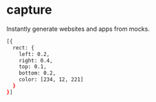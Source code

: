 # capture
Instantly generate websites and apps from mocks.

```sh
[{
  rect: {
    left: 0.2,
    right: 0.4,
    top: 0.1,
    bottom: 0.2,
    color: [234, 12, 221]
  }
}]
```
